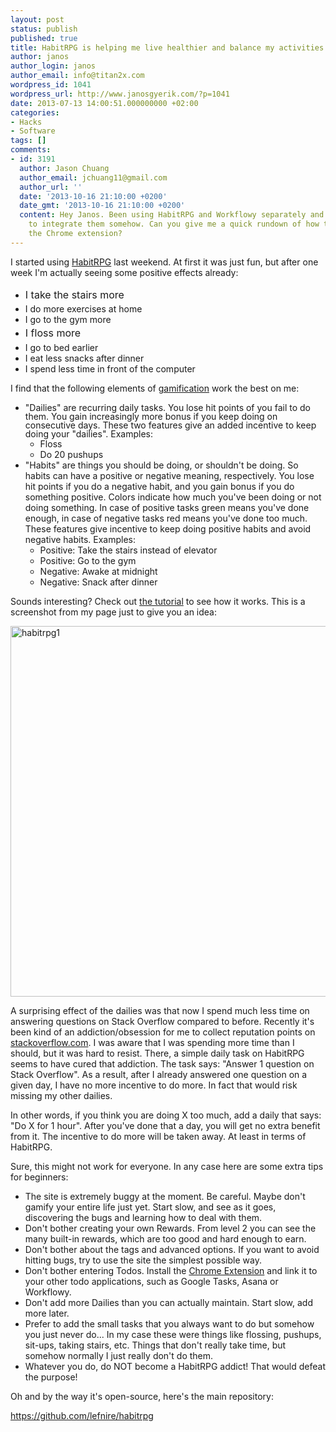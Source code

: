 ```yaml
---
layout: post
status: publish
published: true
title: HabitRPG is helping me live healthier and balance my activities better
author: janos
author_login: janos
author_email: info@titan2x.com
wordpress_id: 1041
wordpress_url: http://www.janosgyerik.com/?p=1041
date: 2013-07-13 14:00:51.000000000 +02:00
categories:
- Hacks
- Software
tags: []
comments:
- id: 3191
  author: Jason Chuang
  author_email: jchuang11@gmail.com
  author_url: ''
  date: '2013-10-16 21:10:00 +0200'
  date_gmt: '2013-10-16 21:10:00 +0200'
  content: Hey Janos. Been using HabitRPG and Workflowy separately and been trying
    to integrate them somehow. Can you give me a quick rundown of how this works via
    the Chrome extension?
---
```

I started using <a href="https://habitrpg.com/">HabitRPG</a> last weekend. At first it was just fun, but after one week I'm actually seeing some positive effects already:
<ul>
	<li><span style="line-height: 1.714285714; font-size: 1rem;">I take the stairs more</span></li>
	<li>I do more exercises at home</li>
	<li>I go to the gym more</li>
	<li><span style="line-height: 1.714285714; font-size: 1rem;">I floss more</span></li>
	<li>I go to bed earlier</li>
	<li>I eat less snacks after dinner</li>
	<li>I spend less time in front of the computer</li>
</ul>
I find that the following elements of <a href="http://en.wikipedia.org/wiki/Gamification">gamification</a> work the best on me:
<ul>
	<li><span style="line-height: 14px;">"Dailies" are recurring daily tasks. You lose hit points of you fail to do them. You gain increasingly more bonus if you keep doing on consecutive days. These two features give an added incentive to keep doing your </span><span style="line-height: 14px;">"dailies". Examples:</span>
<ul>
	<li>Floss</li>
	<li>Do 20 pushups</li>
</ul>
</li>
	<li>"Habits" are things you should be doing, or shouldn't be doing. So habits can have a positive or negative meaning, respectively. You lose hit points if you do a negative habit, and you gain bonus if you do something positive. Colors indicate how much you've been doing or not doing something. In case of positive tasks green means you've done enough, in case of negative tasks red means you've done too much. These features give incentive to keep doing positive habits and avoid negative habits. Examples:
<ul>
	<li>Positive: Take the stairs instead of elevator</li>
	<li>Positive: Go to the gym</li>
	<li>Negative: Awake at midnight</li>
	<li>Negative: Snack after dinner</li>
</ul>
</li>
</ul>
Sounds interesting? Check out <a href="http://www.youtube.com/watch?v=cT5ghzZFfao">the tutorial</a> to see how it works. This is a screenshot from my page just to give you an idea:

<a href="http://www.janosgyerik.com/wp-content/uploads/2013/07/habitrpg1.png"><img class="alignright size-full wp-image-1043" alt="habitrpg1" src="http://www.janosgyerik.com/wp-content/uploads/2013/07/habitrpg1.png" width="664" height="593" /></a>

A surprising effect of the dailies was that now I spend much less time on answering questions on Stack Overflow compared to before. Recently it's been kind of an addiction/obsession for me to collect reputation points on <a href="http://stackoverflow.com/">stackoverflow.com</a>. I was aware that I was spending more time than I should, but it was hard to resist. There, a simple daily task on HabitRPG seems to have cured that addiction. The task says: "Answer 1 question on Stack Overflow". As a result, after I already answered one question on a given day, I have no more incentive to do more. In fact that would risk missing my other dailies.

In other words, if you think you are doing X too much, add a daily that says: "Do X for 1 hour". After you've done that a day, you will get no extra benefit from it. The incentive to do more will be taken away. At least in terms of HabitRPG.

Sure, this might not work for everyone. In any case here are some extra tips for beginners:
<ul>
	<li><span style="line-height: 14px;">The site is extremely buggy at the moment. Be careful. Maybe don't gamify your entire life just yet. Start slow, and see as it goes, discovering the bugs and learning how to deal with them.</span></li>
	<li>Don't bother creating your own Rewards. From level 2 you can see the many built-in rewards, which are too good and hard enough to earn.</li>
	<li>Don't bother about the tags and advanced options. If you want to avoid hitting bugs, try to use the site the simplest possible way.</li>
	<li>Don't bother entering Todos. Install the <a href="https://chrome.google.com/webstore/detail/habitrpg/pidkmpibnnnhneohdgjclfdjpijggmjj">Chrome Extension</a> and link it to your other todo applications, such as Google Tasks, Asana or Workflowy.</li>
	<li>Don't add more Dailies than you can actually maintain. Start slow, add more later.</li>
	<li>Prefer to add the small tasks that you always want to do but somehow you just never do... In my case these were things like flossing, pushups, sit-ups, taking stairs, etc. Things that don't really take time, but somehow normally I just really don't do them.</li>
	<li>Whatever you do, do NOT become a HabitRPG addict! That would defeat the purpose!</li>
</ul>
Oh and by the way it's open-source, here's the main repository:

<a href="https://github.com/lefnire/habitrpg">https://github.com/lefnire/habitrpg</a>
